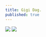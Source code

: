 ```yaml
---
title: Gigi Dag.
published: true
---
```


![]({{site.baseurl}}/assets/gigi-dag-1.jpg)
![]({{site.baseurl}}/assets/gigi-dag-2.jpg)
